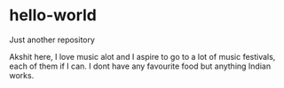 # hello-world
Just another repository

Akshit here, I love music alot and I aspire to go to a lot of music festivals, each of them if I can.
I dont have any favourite food but anything Indian works.
